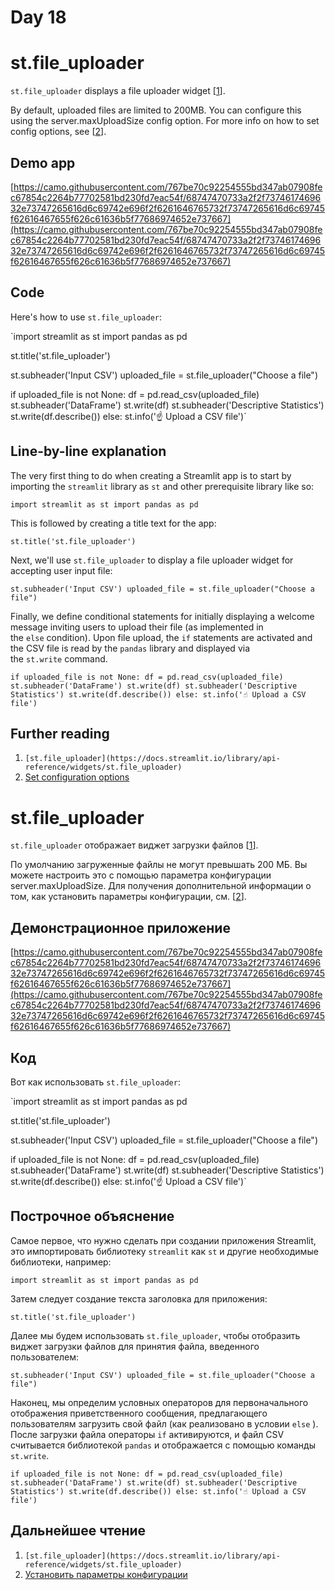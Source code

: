 # Day 18

# **st.file_uploader**

`st.file_uploader` displays a file uploader widget [[1](https://docs.streamlit.io/library/api-reference/widgets/st.file_uploader)].

By default, uploaded files are limited to 200MB. You can configure this using the server.maxUploadSize config option. For more info on how to set config options, see [[2](https://docs.streamlit.io/library/advanced-features/configuration#set-configuration-options)].

## **Demo app**

[https://camo.githubusercontent.com/767be70c92254555bd347ab07908fec67854c2264b77702581bd230fd7eac54f/68747470733a2f2f7374617469632e73747265616d6c69742e696f2f6261646765732f73747265616d6c69745f62616467655f626c61636b5f77686974652e737667](https://camo.githubusercontent.com/767be70c92254555bd347ab07908fec67854c2264b77702581bd230fd7eac54f/68747470733a2f2f7374617469632e73747265616d6c69742e696f2f6261646765732f73747265616d6c69745f62616467655f626c61636b5f77686974652e737667)

## **Code**

Here's how to use `st.file_uploader`:

`import streamlit as st
import pandas as pd

st.title('st.file_uploader')

st.subheader('Input CSV')
uploaded_file = st.file_uploader("Choose a file")

if uploaded_file is not None:
  df = pd.read_csv(uploaded_file)
  st.subheader('DataFrame')
  st.write(df)
  st.subheader('Descriptive Statistics')
  st.write(df.describe())
else:
  st.info('☝️ Upload a CSV file')`

## **Line-by-line explanation**

The very first thing to do when creating a Streamlit app is to start by importing the `streamlit` library as `st` and other prerequisite library like so:

`import streamlit as st
import pandas as pd`

This is followed by creating a title text for the app:

`st.title('st.file_uploader')`

Next, we'll use `st.file_uploader` to display a file uploader widget for accepting user input file:

`st.subheader('Input CSV')
uploaded_file = st.file_uploader("Choose a file")`

Finally, we define conditional statements for initially displaying a welcome message inviting users to upload their file (as implemented in the `else` condition). Upon file upload, the `if` statements are activated and the CSV file is read by the `pandas` library and displayed via the `st.write` command.

`if uploaded_file is not None:
  df = pd.read_csv(uploaded_file)
  st.subheader('DataFrame')
  st.write(df)
  st.subheader('Descriptive Statistics')
  st.write(df.describe())
else:
  st.info('☝️ Upload a CSV file')`

## **Further reading**

1. `[st.file_uploader](https://docs.streamlit.io/library/api-reference/widgets/st.file_uploader)`
2. [Set configuration options](https://docs.streamlit.io/library/advanced-features/configuration#set-configuration-options)

# **st.file_uploader**

`st.file_uploader` отображает виджет загрузки файлов [[1](https://docs.streamlit.io/library/api-reference/widgets/st.file_uploader)].

По умолчанию загруженные файлы не могут превышать 200 МБ. Вы можете настроить это с помощью параметра конфигурации server.maxUploadSize. Для получения дополнительной информации о том, как установить параметры конфигурации, см. [[2](https://docs.streamlit.io/library/advanced-features/configuration#set-configuration-options)].

## **Демонстрационное приложение**

[https://camo.githubusercontent.com/767be70c92254555bd347ab07908fec67854c2264b77702581bd230fd7eac54f/68747470733a2f2f7374617469632e73747265616d6c69742e696f2f6261646765732f73747265616d6c69745f62616467655f626c61636b5f77686974652e737667](https://camo.githubusercontent.com/767be70c92254555bd347ab07908fec67854c2264b77702581bd230fd7eac54f/68747470733a2f2f7374617469632e73747265616d6c69742e696f2f6261646765732f73747265616d6c69745f62616467655f626c61636b5f77686974652e737667)

## **Код**

Вот как использовать `st.file_uploader`:

`import streamlit as st
import pandas as pd

st.title('st.file_uploader')

st.subheader('Input CSV')
uploaded_file = st.file_uploader("Choose a file")

if uploaded_file is not None:
  df = pd.read_csv(uploaded_file)
  st.subheader('DataFrame')
  st.write(df)
  st.subheader('Descriptive Statistics')
  st.write(df.describe())
else:
  st.info('☝️ Upload a CSV file')`

## **Построчное объяснение**

Самое первое, что нужно сделать при создании приложения Streamlit, это импортировать библиотеку `streamlit` как `st` и другие необходимые библиотеки, например:

`import streamlit as st
import pandas as pd`

Затем следует создание текста заголовка для приложения:

`st.title('st.file_uploader')`

Далее мы будем использовать `st.file_uploader`, чтобы отобразить виджет загрузки файлов для принятия файла, введенного пользователем:

`st.subheader('Input CSV')
uploaded_file = st.file_uploader("Choose a file")`

Наконец, мы определим условных операторов для первоначального отображения приветственного сообщения, предлагающего пользователям загрузить свой файл (как реализовано в условии `else` ). После загрузки файла операторы `if` активируются, и файл CSV считывается библиотекой `pandas` и отображается с помощью команды `st.write`.

`if uploaded_file is not None:
  df = pd.read_csv(uploaded_file)
  st.subheader('DataFrame')
  st.write(df)
  st.subheader('Descriptive Statistics')
  st.write(df.describe())
else:
  st.info('☝️ Upload a CSV file')`

## **Дальнейшее чтение**

1. `[st.file_uploader](https://docs.streamlit.io/library/api-reference/widgets/st.file_uploader)`
2. [Установить параметры конфигурации](https://docs.streamlit.io/library/advanced-features/configuration#set-configuration-options)
